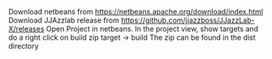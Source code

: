 Download netbeans from https://netbeans.apache.org/download/index.html
Download JJAzzlab release from https://github.com/jjazzboss/JJazzLab-X/releases
Open Project in netbeans.
In the project view, show targets and do a right click on build zip target -> build
The zip can be found in the dist directory
